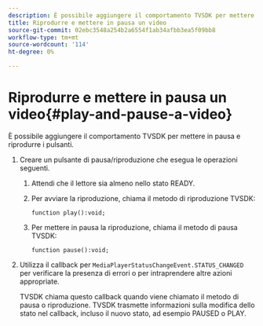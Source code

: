 ```yaml
---
description: È possibile aggiungere il comportamento TVSDK per mettere in pausa e riprodurre i pulsanti.
title: Riprodurre e mettere in pausa un video
source-git-commit: 02ebc3548a254b2a6554f1ab34afbb3ea5f09bb8
workflow-type: tm+mt
source-wordcount: '114'
ht-degree: 0%

---
```


# Riprodurre e mettere in pausa un video{#play-and-pause-a-video}

È possibile aggiungere il comportamento TVSDK per mettere in pausa e riprodurre i pulsanti.

1. Creare un pulsante di pausa/riproduzione che esegua le operazioni seguenti.
   1. Attendi che il lettore sia almeno nello stato READY.
   1. Per avviare la riproduzione, chiama il metodo di riproduzione TVSDK:

      ```
      function play():void;
      ```

   1. Per mettere in pausa la riproduzione, chiama il metodo di pausa TVSDK:

      ```
      function pause():void;
      ```

1. Utilizza il callback per `MediaPlayerStatusChangeEvent.STATUS_CHANGED` per verificare la presenza di errori o per intraprendere altre azioni appropriate.

   TVSDK chiama questo callback quando viene chiamato il metodo di pausa o riproduzione. TVSDK trasmette informazioni sulla modifica dello stato nel callback, incluso il nuovo stato, ad esempio PAUSED o PLAY.
